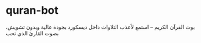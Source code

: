 # quran-bot
بوت القرآن الكريم – استمع لأعذب التلاوات داخل ديسكورد بجودة عالية وبدون تشويش، بصوت القارئ الذي تحب
